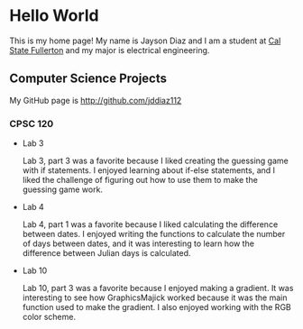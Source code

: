 # Hello World

This is my home page! My name is Jayson Diaz and I am a student at [Cal State Fullerton](http://www.fullerton.edu/) and my major is electrical engineering.

## Computer Science Projects

My GitHub page is http://github.com/jddiaz112

### CPSC 120

* Lab 3

    Lab 3, part 3 was a favorite because I liked creating the guessing game with if statements. I enjoyed learning about if-else statements, and I liked the challenge of figuring out how to use them to make the guessing game work.

* Lab 4

    Lab 4, part 1 was a favorite because I liked calculating the difference between dates. I enjoyed writing the functions to calculate the number of days between dates, and it was interesting to learn how the difference between Julian days is calculated.

* Lab 10

    Lab 10, part 3 was a favorite because I enjoyed making a gradient. It was interesting to see how GraphicsMajick worked because it was the main function used to make the gradient. I also enjoyed working with the RGB color scheme. 

